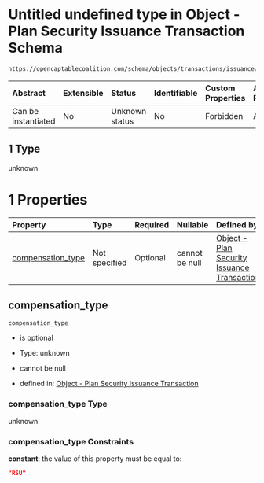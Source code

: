# Untitled undefined type in Object - Plan Security Issuance Transaction Schema

```txt
https://opencaptablecoalition.com/schema/objects/transactions/issuance/PlanSecurityIssuance.schema.json#/anyOf/1
```



| Abstract            | Extensible | Status         | Identifiable | Custom Properties | Additional Properties | Access Restrictions | Defined In                                                                                                                              |
| :------------------ | :--------- | :------------- | :----------- | :---------------- | :-------------------- | :------------------ | :-------------------------------------------------------------------------------------------------------------------------------------- |
| Can be instantiated | No         | Unknown status | No           | Forbidden         | Allowed               | none                | [PlanSecurityIssuance.schema.json*](../../schema/objects/transactions/issuance/PlanSecurityIssuance.schema.json "open original schema") |

## 1 Type

unknown

# 1 Properties

| Property                                | Type          | Required | Nullable       | Defined by                                                                                                                                                                                                                                                  |
| :-------------------------------------- | :------------ | :------- | :------------- | :---------------------------------------------------------------------------------------------------------------------------------------------------------------------------------------------------------------------------------------------------------- |
| [compensation_type](#compensation_type) | Not specified | Optional | cannot be null | [Object - Plan Security Issuance Transaction](plansecurityissuance-anyof-1-properties-compensation_type.md "https://opencaptablecoalition.com/schema/objects/transactions/issuance/PlanSecurityIssuance.schema.json#/anyOf/1/properties/compensation_type") |

## compensation_type



`compensation_type`

*   is optional

*   Type: unknown

*   cannot be null

*   defined in: [Object - Plan Security Issuance Transaction](plansecurityissuance-anyof-1-properties-compensation_type.md "https://opencaptablecoalition.com/schema/objects/transactions/issuance/PlanSecurityIssuance.schema.json#/anyOf/1/properties/compensation_type")

### compensation_type Type

unknown

### compensation_type Constraints

**constant**: the value of this property must be equal to:

```json
"RSU"
```
